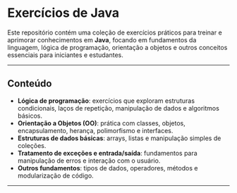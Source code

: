 # Exercícios de Java 

Este repositório contém uma coleção de exercícios práticos para treinar e aprimorar conhecimentos em **Java**, focando em fundamentos da linguagem, lógica de programação, orientação a objetos e outros conceitos essenciais para iniciantes e estudantes.

---

## Conteúdo

- **Lógica de programação**: exercícios que exploram estruturas condicionais, laços de repetição, manipulação de dados e algoritmos básicos.
- **Orientação a Objetos (OO)**: prática com classes, objetos, encapsulamento, herança, polimorfismo e interfaces.
- **Estruturas de dados básicas**: arrays, listas e manipulação simples de coleções.
- **Tratamento de exceções e entrada/saída**: fundamentos para manipulação de erros e interação com o usuário.
- **Outros fundamentos**: tipos de dados, operadores, métodos e modularização de código.

---



